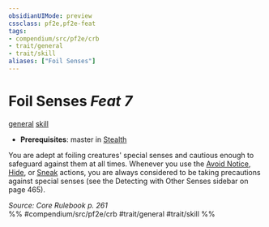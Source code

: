 ```yaml
---
obsidianUIMode: preview
cssclass: pf2e,pf2e-feat
tags:
- compendium/src/pf2e/crb
- trait/general
- trait/skill
aliases: ["Foil Senses"]
---
```

# Foil Senses  *Feat 7*  
[general](../../rules/traits/general.md)  [skill](../../rules/traits/skill.md)  

- **Prerequisites**: master in [Stealth](../skills.md#Stealth)

You are adept at foiling creatures' special senses and cautious enough to safeguard against them at all times. Whenever you use the [Avoid Notice](../../rules/actions/avoid-notice.md), [Hide](../../rules/actions/hide.md), or [Sneak](../../rules/actions/sneak.md) actions, you are always considered to be taking precautions against special senses (see the Detecting with Other Senses sidebar on page 465).

*Source: Core Rulebook p. 261*  
%% #compendium/src/pf2e/crb #trait/general #trait/skill %%